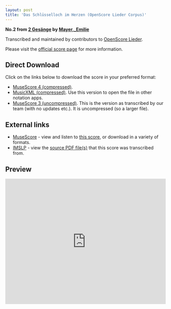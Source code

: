 ```yaml
---
layout: post
title: 'Das Schlüsselloch im Herzen (OpenScore Lieder Corpus)'
---
```


__No.2 from [2 Gesänge](https://fourscoreandmore.org/openscore/lieder/Mayer,_Emilie/2_Ges%C3%A4nge/) by [Mayer,_Emilie](https://fourscoreandmore.org/openscore/lieder/Mayer,_Emilie)__

Transcribed and maintained by contributors to [OpenScore Lieder].

Please visit the [official score page] for more information.

[official score page]: https://musescore.com/openscore-lieder-corpus/scores/5834245
[OpenScore Lieder]: https://musescore.com/openscore-lieder-corpus

## Direct Download

Click on the links below to download the score in your preferred format:
- [MuseScore 4 (compressed)](https://fourscoreandmore.org/openscore/lieder/Mayer,_Emilie/2_Ges%C3%A4nge/2_Das_Schl%C3%BCsselloch_im_Herzen.mscz).
- [MusicXML (compressed)](https://fourscoreandmore.org/openscore/lieder/Mayer,_Emilie/2_Ges%C3%A4nge/2_Das_Schl%C3%BCsselloch_im_Herzen.mxl). Use this version to open the file in other notation apps.
- [MuseScore 3 (uncompressed)](https://raw.githubusercontent.com/OpenScore/Lieder/refs/heads/main/scores/Mayer,_Emilie/2_Ges%C3%A4nge/2_Das_Schl%C3%BCsselloch_im_Herzen/lc5834245.mscx). This is the version as transcribed by our team (with no updates etc.). It is uncompressed (so a larger file).

## External links

- [MuseScore] - view and listen to [this score][MuseScore], or download in a variety of formats.
- [IMSLP] - view the [source PDF file(s)][IMSLP] that this score was transcribed from.

[MuseScore]: https://musescore.com/score/5834245
[IMSLP]: https://imslp.org/wiki/Special:ReverseLookup/133706

## Preview

<iframe width="100%" height="394" src="https://musescore.com/openscore-lieder-corpus/scores/5834245/embed" frameborder="0" allowfullscreen allow="autoplay; fullscreen"></iframe>
